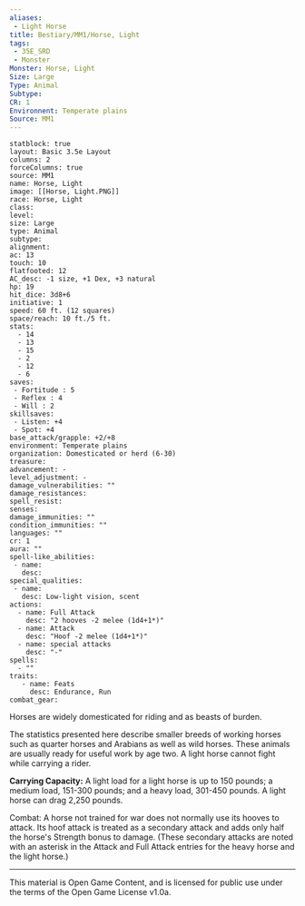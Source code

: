```yaml
---
aliases:
 - Light Horse
title: Bestiary/MM1/Horse, Light
tags: 
 - 35E_SRD
 - Monster
Monster: Horse, Light
Size: Large
Type: Animal
Subtype: 
CR: 1
Environnent: Temperate plains
Source: MM1
---
```


```statblock
statblock: true
layout: Basic 3.5e Layout
columns: 2
forceColumns: true
source: MM1 
name: Horse, Light
image: [[Horse, Light.PNG]]
race: Horse, Light
class: 
level: 
size: Large
type: Animal
subtype: 
alignment: 
ac: 13
touch: 10
flatfooted: 12
AC_desc: -1 size, +1 Dex, +3 natural
hp: 19
hit_dice: 3d8+6
initiative: 1
speed: 60 ft. (12 squares)
space/reach: 10 ft./5 ft.
stats:
  - 14
  - 13
  - 15
  - 2
  - 12
  - 6
saves:
 - Fortitude : 5
 - Reflex : 4
 - Will : 2
skillsaves:
 - Listen: +4
 - Spot: +4
base_attack/grapple: +2/+8
environment: Temperate plains
organization: Domesticated or herd (6-30)
treasure: 
advancement: -
level_adjustment: -
damage_vulnerabilities: ""
damage_resistances: 
spell_resist: 
senses: 
damage_immunities: ""
condition_immunities: ""
languages: ""
cr: 1
aura: ""
spell-like_abilities:
 - name: 
   desc: 
special_qualities:
 - name:
   desc: Low-light vision, scent
actions:
  - name: Full Attack
    desc: "2 hooves -2 melee (1d4+1*)"
  - name: Attack
    desc: "Hoof -2 melee (1d4+1*)"
  - name: special attacks
    desc: "-"
spells:
  - ""
traits:
   - name: Feats
     desc: Endurance, Run
combat_gear:  
```


Horses are widely domesticated for riding and as beasts of burden.

The statistics presented here describe smaller breeds of working horses such as quarter horses and Arabians as well as wild horses. These animals are usually ready for useful work by age two. A light horse cannot fight while carrying a rider.


**Carrying Capacity:** A light load for a light horse is up to 150 pounds; a medium load, 151-300 pounds; and a heavy load, 301-450 pounds. A light horse can drag 2,250 pounds.

Combat: A horse not trained for war does not normally use its hooves to attack. Its hoof attack is treated as a secondary attack and adds only half the horse's Strength bonus to damage. (These secondary attacks are noted with an asterisk in the Attack and Full Attack entries for the heavy horse and the light horse.)

---

This material is Open Game Content, and is licensed for public use under the terms of the Open Game License v1.0a.
